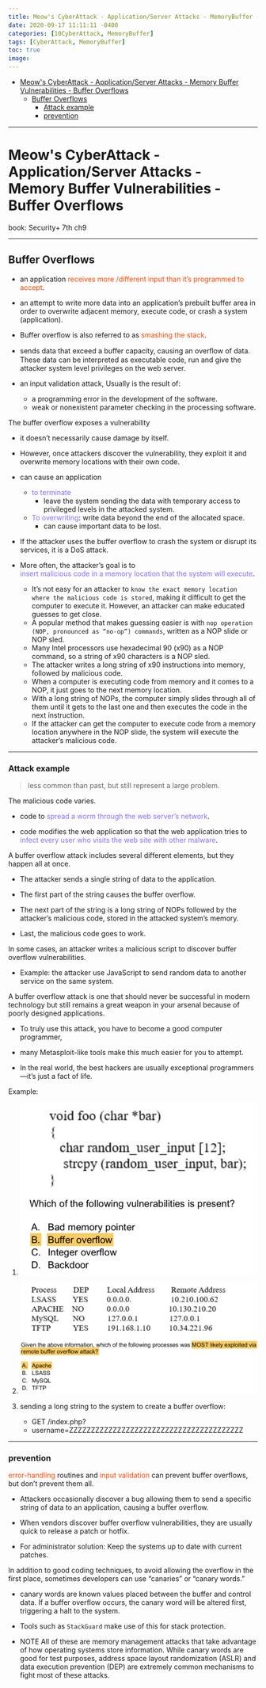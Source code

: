 ```yaml
---
title: Meow's CyberAttack - Application/Server Attacks - MemoryBuffer - Integer Overflow Attack
date: 2020-09-17 11:11:11 -0400
categories: [10CyberAttack, MemoryBuffer]
tags: [CyberAttack, MemoryBuffer]
toc: true
image:
---
```


- [Meow's CyberAttack - Application/Server Attacks - Memory Buffer Vulnerabilities - Buffer Overflows](#meows-cyberattack---applicationserver-attacks---memory-buffer-vulnerabilities---buffer-overflows)
  - [Buffer Overflows](#buffer-overflows)
    - [Attack example](#attack-example)
    - [prevention](#prevention)

---

# Meow's CyberAttack - Application/Server Attacks - Memory Buffer Vulnerabilities - Buffer Overflows
 
book: Security+ 7th  ch9
 
<font color=LightSlateBlue></font>
<font color=OrangeRed></font>

---

## Buffer Overflows

- an application <font color=OrangeRed>receives more /different input than it’s programmed to accept</font>. 

- an attempt to write more data into an application’s prebuilt buffer area in order to overwrite adjacent memory, execute code, or crash a system (application). 

- Buffer overflow is also referred to as <font color=OrangeRed>smashing the stack</font>. 

- sends data that exceed a buffer capacity, causing an overﬂow of data. These data can be interpreted as executable code, run and give the attacker system level privileges on the web server.

- an input validation attack, Usually is the result of: 
  - a programming error in the development of the software.
  - weak or nonexistent parameter checking in the processing software.	


The buffer overflow exposes a vulnerability

- it doesn’t necessarily cause damage by itself. 

- However, once attackers discover the vulnerability, they exploit it and overwrite memory locations with their own code. 

- can cause an application
  - <font color=LightSlateBlue>to terminate</font>
    - leave the system sending the data with temporary access to privileged levels in the attacked system.
  - <font color=LightSlateBlue>To overwriting</font>: write data beyond the end of the allocated space.
    - can cause important data to be lost.
  
- If the attacker uses the buffer overflow to crash the system or disrupt its services, it is a DoS attack.

- More often, the attacker’s goal is to  
<font color=LightSlateBlue>insert malicious code in a memory location that the system will execute</font>. 
  - It’s not easy for an attacker to `know the exact memory location where the malicious code is stored`, making it difficult to get the computer to execute it. However, an attacker can make educated guesses to get close.
  - A popular method that makes guessing easier is with `nop operation (NOP, pronounced as “no-op”) commands`, written as a NOP slide or NOP sled. 
  - Many Intel processors use hexadecimal 90 (x90) as a NOP command, so a string of x90 characters is a NOP sled.
  - The attacker writes a long string of x90 instructions into memory, followed by malicious code. 
  - When a computer is executing code from memory and it comes to a NOP, it just goes to the next memory location. 
  - With a long string of NOPs, the computer simply slides through all of them until it gets to the last one and then executes the code in the next instruction. 
  - If the attacker can get the computer to execute code from a memory location anywhere in the NOP slide, the system will execute the attacker’s malicious code.


---

### Attack example

> less common than past, but still represent a large problem. 

The malicious code varies. 

- code to <font color=LightSlateBlue>spread a worm through the web server’s network</font>.

- code modifies the web application so that the web application tries to <font color=LightSlateBlue>infect every user who visits the web site with other malware</font>. 


A buffer overflow attack includes several different elements, but they happen all at once. 

- The attacker sends a single string of data to the application. 

- The first part of the string causes the buffer overflow. 

- The next part of the string is a long string of NOPs followed by the attacker’s malicious code, stored in the attacked system’s memory. 

- Last, the malicious code goes to work.

In some cases, an attacker writes a malicious script to discover buffer overflow vulnerabilities. 

- Example:
	the attacker use JavaScript to send random data to another service on the same system.


A buffer overflow attack is one that should never be successful in modern technology but still remains a great weapon in your arsenal because of poorly designed applications.

- To truly use this attack, you have to become a good computer programmer,

- many Metasploit-like tools make this much easier for you to attempt. 

- In the real world, the best hackers are usually exceptional programmers—it’s just a fact of life. 

Example: 

1. ![Pasted Graphic 4](/assets/img/Pasted%20Graphic%204.png)

2. ![Pasted Graphic 8](/assets/img/Pasted%20Graphic%208.png)

3. sending a long string to the system to create a buffer overflow: 
   - GET /index.php?
   - username=ZZZZZZZZZZZZZZZZZZZZZZZZZZZZZZZZZZZZZZZZ

---

### prevention

<font color=OrangeRed>error-handling</font> routines and <font color=OrangeRed>input validation</font> can prevent buffer overflows, but don’t prevent them all. 

- Attackers occasionally discover a bug allowing them to send a specific string of data to an application, causing a buffer overflow. 

- When vendors discover buffer overflow vulnerabilities, they are usually quick to release a patch or hotfix. 

- For administrator solution: Keep the systems up to date with current patches.

In addition to good coding techniques, to avoid allowing the overflow in the first place, sometimes developers can use “canaries” or “canary words.”

- canary words are known values placed between the buffer and control data. If a buffer overflow occurs, the canary word will be altered first, triggering a halt to the system. 

- Tools such as `StackGuard` make use of this for stack protection. 

- NOTE All of these are memory management attacks that take advantage of how operating systems store information. While canary words are good for test purposes, address space layout randomization (ASLR) and data execution prevention (DEP) are extremely common mechanisms to fight most of these attacks. 





